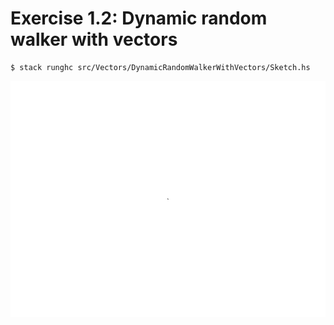 # Exercise 1.2: Dynamic random walker with vectors

```
$ stack runghc src/Vectors/DynamicRandomWalkerWithVectors/Sketch.hs
```

![Dynamic random walker with vectors](sketch.gif)
